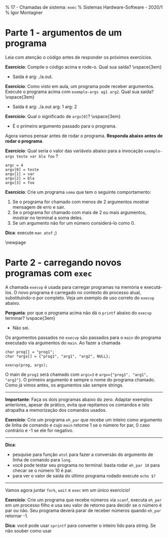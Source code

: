 % 17 - Chamadas de sistema: `exec`
% Sistemas Hardware-Software - 2020/1
% Igor Montagner

# Parte 1 - argumentos de um programa

Leia com atenção o código antes de responder os próximos exercícios.

<div class="include code" id="exemplo-args.c" language="C"></div>

**Exercício**: Compile o código acima e rode-o. Qual sua saída? \vspace{3em}

- Saída é 
arg: ./a.out.

**Exercício**: Como visto em aula, um programa pode receber argumentos. Execute o programa acima com `exemplo-args ag1 arg2`. Qual sua saída? \vspace{3em}

- Saída é 
arg: ./a.out
arg: 1
arg: 2

**Exercício**: Qual o significado de `argv[0]`? \vspace{3em}

- É o primeiro argumento passado para o programa.

Agora vamos pensar antes de rodar o programa. **Responda abaixo antes de rodar o programa**.

**Exercício**: Qual seria o valor das variáveis abaixo para a invocação `exemplo-args teste var bla foo` ?

```
argc = 4
argv[0] = teste
argv[1] = var
argv[2] = bla
argv[3] = foo

```

**Exercício**: Crie um programa `soma` que tem o seguinte comportamento:

1. Se o programa for chamado com menos de 2 argumentos mostrar mensagem de erro e sair.
1. Se o programa for chamado com mais de 2 ou mais argumentos, mostrar no terminal a soma deles.
1. Se um argumento não for um número considerá-lo como 0.

**Dica**: execute `man atof` ;)

\newpage

# Parte 2 - carregando novos programas com `exec`

A chamada `execvp` é usada para carregar programas na memória e executá-los. O novo programa é carregado no contexto do processo atual, substituindo-o por completo. Veja um exemplo de uso correto do `execvp` abaixo.

<div class="include code" id="exemplo-exec.c" language="C"></div>

**Pergunta**: por que o programa acima não dá o `printf` abaixo do `execvp` terminar? \vspace{3em}

- Não sei.

Os argumentos passados no `execvp` são passados para o `main` do programa executado via argumentos do `main`. Ao fazer a chamada

~~~{.c}
char prog[] = "prog1";
char *args[] = {"prog1", "arg1", "arg2", NULL};

execvp(prog, args);
~~~

O main de `prog1` será chamado com `argc=3` e `argv={"prog1", "arg1", "arg2"}`. O primeiro argumento é sempre o nome do programa chamado. Como já vimos antes, os argumentos são sempre strings.

-----------------

**Importante**: Faça os dois programas abaixo do zero. Adaptar exemplos anteriores, apesar de prático, evita que repitamos os comandos e isto atrapalha a memorização dos comandos usados.

**Exercício**: Crie um programa `eh_par` que recebe um inteiro como argumento de linha de comando e cujo `main` retorne 1 se o número for par, 0 caso contrário e -1 se ele for negativo.

--------

**Dica**:

* pesquise para função `atol` para fazer a conversão do argumento de linha de comando para `long`.
* você pode testar seu programa no terminal: basta rodar `eh_par 10` para checar se o número 10 é par. 
* para ver o valor de saída do último programa rodado execute `echo $?`

-----------

Vamos agora juntar `fork`, `wait` e `exec` em um único exercício!

**Exercício**: Crie um programa que recebe números via `scanf`, executa `eh_par` em um processo filho e usa seu valor de retorno para decidir se o número é par ou não. Seu programa deverá parar de receber números quando `eh_par` retornar -1.

**Dica**: você pode usar `sprintf` para converter o inteiro lido para string. Se não souber como usar 
